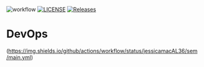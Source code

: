 ![workflow](https://github.com/<jessicamacAL36>/<sem>/actions/workflows/main.yml/badge.svg)
[![LICENSE](https://img.shields.io/github/license/<jessicamacAL36>/devops.svg?style=flat-square)](https://github.com/<jessicamacAL36>/devops/blob/master/LICENSE)
[![Releases](https://img.shields.io/github/release/<jessicamacAL36>/devops/all.svg?style=flat-square)](https://github.com/<jessicamacAL36>/devops/releases)
# DevOps
(https://img.shields.io/github/actions/workflow/status/jessicamacAL36/sem/main.yml)
